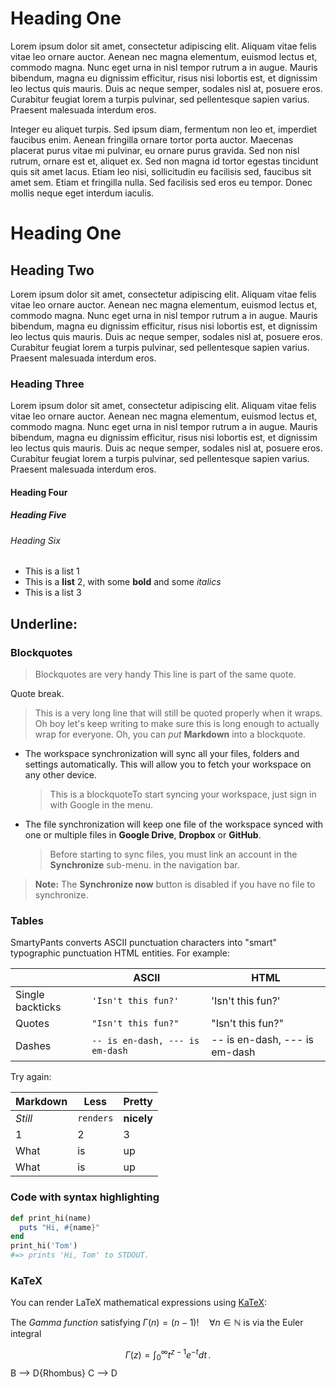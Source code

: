 # Heading One
Lorem ipsum dolor sit amet, consectetur adipiscing elit. Aliquam vitae felis vitae leo ornare auctor. Aenean nec magna elementum, euismod lectus et, commodo magna. Nunc eget urna in nisl tempor rutrum a in augue. Mauris bibendum, magna eu dignissim efficitur, risus nisi lobortis est, et dignissim leo lectus quis mauris. Duis ac neque semper, sodales nisl at, posuere eros. Curabitur feugiat lorem a turpis pulvinar, sed pellentesque sapien varius. Praesent malesuada interdum eros.

Integer eu aliquet turpis. Sed ipsum diam, fermentum non leo et, imperdiet faucibus enim. Aenean fringilla ornare tortor porta auctor. Maecenas placerat purus vitae mi pulvinar, eu ornare purus gravida. Sed non nisl rutrum, ornare est et, aliquet ex. Sed non magna id tortor egestas tincidunt quis sit amet lacus. Etiam leo nisi, sollicitudin eu facilisis sed, faucibus sit amet sem. Etiam et fringilla nulla. Sed facilisis sed eros eu tempor. Donec mollis neque eget interdum iaculis.

# Heading One
## Heading Two
Lorem ipsum dolor sit amet, consectetur adipiscing elit. Aliquam vitae felis vitae leo ornare auctor. Aenean nec magna elementum, euismod lectus et, commodo magna. Nunc eget urna in nisl tempor rutrum a in augue. Mauris bibendum, magna eu dignissim efficitur, risus nisi lobortis est, et dignissim leo lectus quis mauris. Duis ac neque semper, sodales nisl at, posuere eros. Curabitur feugiat lorem a turpis pulvinar, sed pellentesque sapien varius. Praesent malesuada interdum eros.

### Heading Three
Lorem ipsum dolor sit amet, consectetur adipiscing elit. Aliquam vitae felis vitae leo ornare auctor. Aenean nec magna elementum, euismod lectus et, commodo magna. Nunc eget urna in nisl tempor rutrum a in augue. Mauris bibendum, magna eu dignissim efficitur, risus nisi lobortis est, et dignissim leo lectus quis mauris. Duis ac neque semper, sodales nisl at, posuere eros. Curabitur feugiat lorem a turpis pulvinar, sed pellentesque sapien varius. Praesent malesuada interdum eros.

#### Heading Four
##### Heading Five
###### Heading Six

- This is a list 1
- This is a **list** 2, with some **bold** and some *italics*
- This is a list 3

Underline:
---

### Blockquotes

> Blockquotes are very handy
> This line is part of the same quote.

Quote break.

> This is a very long line that will still be quoted properly when it wraps. Oh boy let's keep writing to make sure this is long enough to actually wrap for everyone. Oh, you can *put* **Markdown** into a blockquote. 

- The workspace synchronization will sync all your files, folders and settings automatically. This will allow you to fetch your workspace on any other device.
	> This is a blockquoteTo start syncing your workspace, just sign in with Google in the menu.

- The file synchronization will keep one file of the workspace synced with one or multiple files in **Google Drive**, **Dropbox** or **GitHub**.
	> Before starting to sync files, you must link an account in the **Synchronize** sub-menu.
 in the navigation bar.

> **Note:** The **Synchronize now** button is disabled if you have no file to synchronize.


### Tables

SmartyPants converts ASCII punctuation characters into "smart" typographic punctuation HTML entities. For example:

|                |ASCII                          |HTML                         |
|----------------|-------------------------------|-----------------------------|
|Single backticks|`'Isn't this fun?'`            |'Isn't this fun?'            |
|Quotes          |`"Isn't this fun?"`            |"Isn't this fun?"            |
|Dashes          |`-- is en-dash, --- is em-dash`|-- is en-dash, --- is em-dash|

Try again:

Markdown | Less | Pretty
--- | --- | ---
*Still* | `renders` | **nicely**
1 | 2 | 3
What|is|up
What | is | up


### Code with syntax highlighting

```ruby
def print_hi(name)
  puts "Hi, #{name}"
end
print_hi('Tom')
#=> prints 'Hi, Tom' to STDOUT.
```

### KaTeX

You can render LaTeX mathematical expressions using [KaTeX](https://khan.github.io/KaTeX/):

The *Gamma function* satisfying $\Gamma(n) = (n-1)!\quad\forall n\in\mathbb N$ is via the Euler integral

$$
\Gamma(z) = \int_0^\infty t^{z-1}e^{-t}dt\,.
$$
B --> D{Rhombus}
C --> D
```
